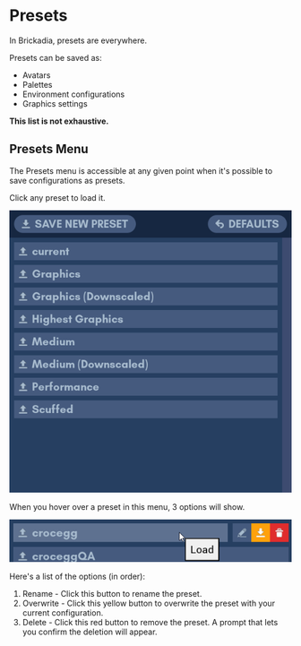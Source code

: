 # Presets

In Brickadia, presets are everywhere.

Presets can be saved as:
- Avatars
- Palettes
- Environment configurations
- Graphics settings

**This list is not exhaustive.**

## Presets Menu

The Presets menu is accessible at any given point when it's possible to save configurations as presets.

Click any preset to load it.

![Preset Menu](../images/Essentials/PresetsMenu.png)

When you hover over a preset in this menu, 3 options will show.

![Preset Menu](../images/Essentials/PresetsMenuHoverOver.png)

Here's a list of the options (in order):
1. Rename - Click this button to rename the preset.
2. Overwrite - Click this yellow button to overwrite the preset with your current configuration.
3. Delete - Click this red button to remove the preset. A prompt that lets you confirm the deletion will appear.
